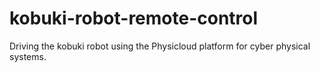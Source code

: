 kobuki-robot-remote-control
===========================

Driving the kobuki robot using the Physicloud platform for cyber physical systems.
